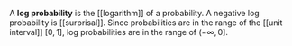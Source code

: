 A **log probability** is the [[logarithm]] of a probability. A negative log probability is [[surprisal]]. Since probabilities are in the range of the [[unit interval]] $[0, 1]$, log probabilities are in the range of $(-\infty, 0]$.